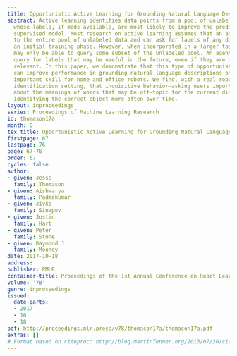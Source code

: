 ```yaml
---
title: Opportunistic Active Learning for Grounding Natural Language Descriptions
abstract: Active learning identifies data points from a pool of unlabeled examples
  whose labels, if made available, are most likely to improve the predictions of a
  supervised model. Most research on active learning assumes that an agent has access
  to the entire pool of unlabeled data and can ask for labels of any data points during
  an initial training phase. However, when incorporated in a larger task, an agent
  may only be able to query some subset of the unlabeled pool. An agent can also opportunistically
  query for labels that may be useful in the future, even if they are not immediately
  relevant. In this paper, we demonstrate that this type of opportunistic active learning
  can improve performance in grounding natural language descriptions of everyday objects—an
  important skill for home and office robots. We find, with a real robot in an object
  identification setting, that inquisitive behavior—asking users important questions
  about the meanings of words that may be off-topic for the current dialog—leads to
  identifying the correct object more often over time.
layout: inproceedings
series: Proceedings of Machine Learning Research
id: thomason17a
month: 0
tex_title: Opportunistic Active Learning for Grounding Natural Language Descriptions
firstpage: 67
lastpage: 76
page: 67-76
order: 67
cycles: false
author:
- given: Jesse
  family: Thomason
- given: Aishwarya
  family: Padmakumar
- given: Jivko
  family: Sinapov
- given: Justin
  family: Hart
- given: Peter
  family: Stone
- given: Raymond J.
  family: Mooney
date: 2017-10-18
address: 
publisher: PMLR
container-title: Proceedings of the 1st Annual Conference on Robot Learning
volume: '78'
genre: inproceedings
issued:
  date-parts:
  - 2017
  - 10
  - 18
pdf: http://proceedings.mlr.press/v78/thomason17a/thomason17a.pdf
extras: []
# Format based on citeproc: http://blog.martinfenner.org/2013/07/30/citeproc-yaml-for-bibliographies/
---
```

